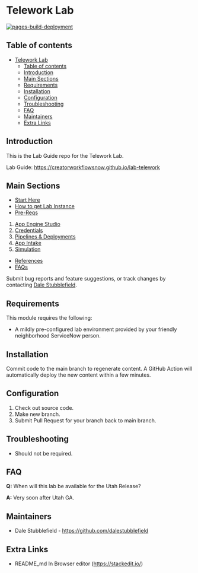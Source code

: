 # Telework Lab

[![pages-build-deployment](https://github.com/CreatorWorkflowsNow/lab-telework/actions/workflows/pages/pages-build-deployment/badge.svg)](https://github.com/CreatorWorkflowsNow/lab-telework/actions/workflows/pages/pages-build-deployment)

## Table of contents
- [Telework Lab](#telework-lab)
  - [Table of contents](#table-of-contents)
  - [Introduction](#introduction)
  - [Main Sections](#main-sections)
  - [Requirements](#requirements)
  - [Installation](#installation)
  - [Configuration](#configuration)
  - [Troubleshooting](#troubleshooting)
  - [FAQ](#faq)
  - [Maintainers](#maintainers)
  - [Extra Links](#extra-links)

## Introduction

This is the Lab Guide repo for the Telework Lab.

Lab Guide: https://creatorworkflowsnow.github.io/lab-telework

## Main Sections
- [Start Here](https://creatorworkflowsnow.github.io/lab-telework/)
- [How to get Lab Instance](https://creatorworkflowsnow.github.io/lab-telework/docs/how-to-get-lab-instance)
- [Pre-Reqs](https://creatorworkflowsnow.github.io/lab-telework/docs/pre-reqs)
1) [App Engine Studio](https://creatorworkflowsnow.github.io/lab-telework/docs/configure-aes)
2) [Credentials](https://creatorworkflowsnow.github.io/lab-telework/docs/credentials)
3) [Pipelines & Deployments](https://creatorworkflowsnow.github.io/lab-telework/docs/pipelines-deployments)
4) [App Intake](https://creatorworkflowsnow.github.io/lab-telework/docs/app-intake)
5) [Simulation](https://creatorworkflowsnow.github.io/lab-telework/docs/simulation)
- [References](https://creatorworkflowsnow.github.io/lab-telework/docs/references)
- [FAQs](https://creatorworkflowsnow.github.io/lab-telework/docs/faqs)

Submit bug reports and feature suggestions, or track changes by contacting [Dale Stubblefield](mailto:dale.stubblefield@servicenow.com).

## Requirements

This module requires the following:

- A mildly pre-configured lab environment provided by your friendly neighborhood ServiceNow person.

## Installation

Commit code to the main branch to regenerate content. A GitHub Action will automatically deploy the new content within a few minutes. 

## Configuration

1. Check out source code.
2. Make new branch.
3. Submit Pull Request for your branch back to main branch. 

## Troubleshooting

- Should not be required. 

## FAQ

**Q:** When will this lab be available for the Utah Release?

**A:** Very soon after Utah GA. 

## Maintainers

- Dale Stubblefield - https://github.com/dalestubblefield

## Extra Links
* README_md In Browser editor (https://stackedit.io/)